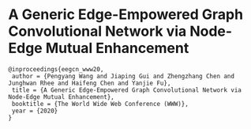 # A Generic Edge-Empowered Graph Convolutional Network via Node-Edge Mutual Enhancement

```
@inproceedings{eegcn_www20,
 author = {Pengyang Wang and Jiaping Gui and Zhengzhang Chen and Junghwan Rhee and Haifeng Chen and Yanjie Fu},
 title = {A Generic Edge-Empowered Graph Convolutional Network via Node-Edge Mutual Enhancement},
 booktitle = {The World Wide Web Conference (WWW)},
 year = {2020}
} 
```
